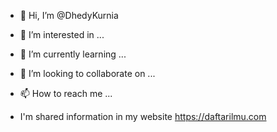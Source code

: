 - 👋 Hi, I’m @DhedyKurnia
- 👀 I’m interested in ...
- 🌱 I’m currently learning ...
- 💞️ I’m looking to collaborate on ...
- 📫 How to reach me ...

 - I'm shared information in my website https://daftarilmu.com 
<!---
DhedyKurnia/DhedyKurnia is a ✨ special ✨ repository because its `README.md` (this file) appears on your GitHub profile.
You can click the Preview link to take a look at your changes.
--->
